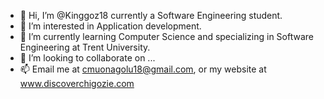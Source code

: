 - 👋 Hi, I’m @Kinggoz18 currently a Software Engineering student. 
- 👀 I’m interested in Application development.
- 🌱 I’m currently learning Computer Science and specializing in Software Engineering at Trent University.
- 💞️ I’m looking to collaborate on ...
- 📫 Email me at cmuonagolu18@gmail.com, or my website at www.discoverchigozie.com 

<!---
Kinggoz18/Kinggoz18 is a ✨ special ✨ repository because its `README.md` (this file) appears on your GitHub profile.
You can click the Preview link to take a look at your changes.
--->
